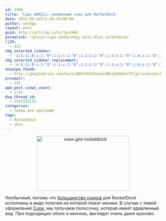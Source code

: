 ```yaml
---
id: 3466
title: 'Cupo &#8211; необычный скин для RocketDock'
date: 2011-06-24T11:49:16+00:00
author: serEga
layout: post
guid: http://artslab.info/?p=3466
permalink: /skinyi/cupo-neobychnyj-skin-dlya-rocketdock/
ljID:
  - 423
sbg_selected_sidebar:
  - 'a:5:{i:0;s:1:"0";i:1;s:1:"0";i:2;s:1:"0";i:3;s:1:"0";i:4;s:1:"0";}'
sbg_selected_sidebar_replacement:
  - 'a:5:{i:0;s:1:"0";i:1;s:1:"0";i:2;s:1:"0";i:3;s:1:"0";i:4;s:1:"0";}'
onswipe_thumb:
  - http://googledrive.com/host/0B9lHVSSSdxdxd0hjdUdmRzY3Tjg/rocketdock_skin_cupo.jpg
prosmotr:
  - 237
wpb_post_views_count:
  - 1755
dsq_thread_id:
  - 1563332132
categories:
  - Скины для программ
tags:
  - RocketDock
  - skin
---
```

<center>
  <a href="http://googledrive.com/host/0B9lHVSSSdxdxd0hjdUdmRzY3Tjg/rocketdock_skin_cupo.jpg"><img src="http://googledrive.com/host/0B9lHVSSSdxdxd0hjdUdmRzY3Tjg/rocketdock_skin_cupo-300x178.jpg" alt="скин для rocketdock" title="rocketdock_skin_cupo" width="300" height="178" class="alignnone size-medium wp-image-3467" /></a>
</center>

Необычный, потому что [большинство скинов](http://artslab.info/podborki/10-luchshix-tem-dlya-rocketdock/) для RocketDock исполнены в виде полочки на которой лежат иконки. В случае с темой оформления [Cupe](http://guillendesign.deviantart.com/art/Cupo-202576362), мы получаем полосочку, которая имеет вдавленный вид. При подходящих обоях и иконках, выглядит очень даже красиво.